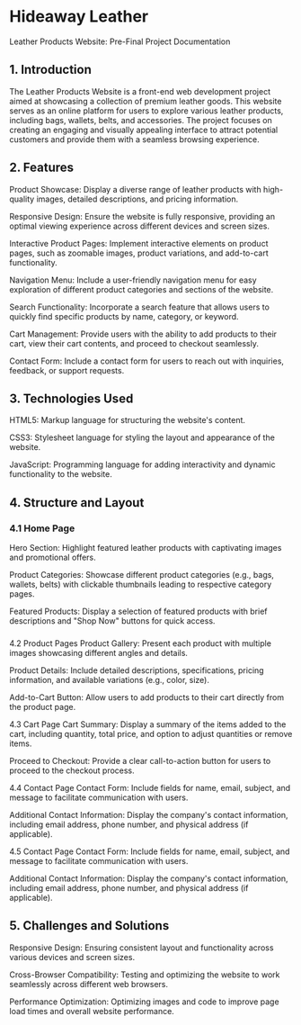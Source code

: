 # Hideaway Leather


Leather Products Website: Pre-Final Project Documentation
<h2>1. Introduction</h2>
The Leather Products Website is a front-end web development project aimed at showcasing a collection of premium leather goods. This website serves as an online platform for users to explore various leather products, including bags, wallets, belts, and accessories. The project focuses on creating an engaging and visually appealing interface to attract potential customers and provide them with a seamless browsing experience.

<h2>2. Features</h2>
Product Showcase: Display a diverse range of leather products with high-quality images, detailed descriptions, and pricing information.

Responsive Design: Ensure the website is fully responsive, providing an optimal viewing experience across different devices and screen sizes.

Interactive Product Pages: Implement interactive elements on product pages, such as zoomable images, product variations, and add-to-cart functionality.

Navigation Menu: Include a user-friendly navigation menu for easy exploration of different product categories and sections of the website.

Search Functionality: Incorporate a search feature that allows users to quickly find specific products by name, category, or keyword.

Cart Management: Provide users with the ability to add products to their cart, view their cart contents, and proceed to checkout seamlessly.

Contact Form: Include a contact form for users to reach out with inquiries, feedback, or support requests.

<h2>3. Technologies Used</h2>
HTML5: Markup language for structuring the website's content.

CSS3: Stylesheet language for styling the layout and appearance of the website.

JavaScript: Programming language for adding interactivity and dynamic functionality to the website.

<h2>4. Structure and Layout</h2>
<h3>4.1 Home Page</h3>
Hero Section: Highlight featured leather products with captivating images and promotional offers.

Product Categories: Showcase different product categories (e.g., bags, wallets, belts) with clickable thumbnails leading to respective category pages.

Featured Products: Display a selection of featured products with brief descriptions and "Shop Now" buttons for quick access.

<h3></h3>4.2 Product Pages
Product Gallery: Present each product with multiple images showcasing different angles and details.

Product Details: Include detailed descriptions, specifications, pricing information, and available variations (e.g., color, size).

Add-to-Cart Button: Allow users to add products to their cart directly from the product page.

4.3 Cart Page
Cart Summary: Display a summary of the items added to the cart, including quantity, total price, and option to adjust quantities or remove items.

Proceed to Checkout: Provide a clear call-to-action button for users to proceed to the checkout process.

4.4 Contact Page
Contact Form: Include fields for name, email, subject, and message to facilitate communication with users.

Additional Contact Information: Display the company's contact information, including email address, phone number, and physical address (if applicable).

4.5 Contact Page
Contact Form: Include fields for name, email, subject, and message to facilitate communication with users.

Additional Contact Information: Display the company's contact information, including email address, phone number, and physical address (if applicable).

<h2>5. Challenges and Solutions</h2>
Responsive Design: Ensuring consistent layout and functionality across various devices and screen sizes.

Cross-Browser Compatibility: Testing and optimizing the website to work seamlessly across different web browsers.

Performance Optimization: Optimizing images and code to improve page load times and overall website performance.
